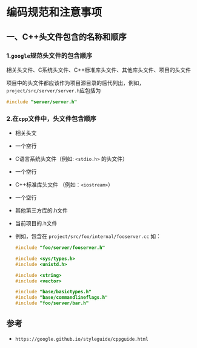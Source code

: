 # 编码规范和注意事项

## 一、C++头文件包含的名称和顺序

### 1.`google`规范头文件的包含顺序

相关头文件、C系统头文件、C++标准库头文件、其他库头文件、项目的头文件

项目中的头文件都应该作为项目源目录的后代列出，例如，`project/src/server/server.h`应包括为

```cpp
#include "server/server.h"
```

### 2.在`cpp`文件中，头文件包含顺序

* 相关头文
* 一个空行
* C语言系统头文件（例如: `<stdio.h>` 的头文件）
* 一个空行
* C++标准库头文件 （例如：`<iostream>`）
* 一个空行
* 其他第三方库的.h文件
* 当前项目的.h文件
* 例如，包含在 `project/src/foo/internal/fooserver.cc` 如：

  ```cpp
  #include "foo/server/fooserver.h"

  #include <sys/types.h>
  #include <unistd.h>

  #include <string>
  #include <vector>

  #include "base/basictypes.h"
  #include "base/commandlineflags.h"
  #include "foo/server/bar.h"
  ```

## 参考

* `https://google.github.io/styleguide/cppguide.html`

